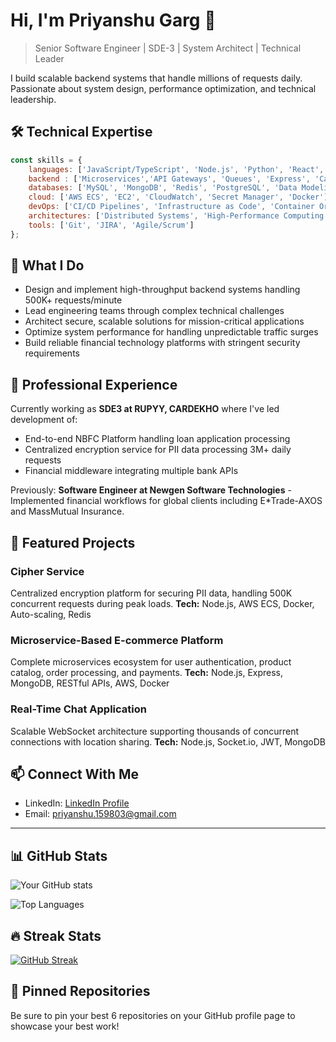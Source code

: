 # Hi, I'm Priyanshu Garg 👋

> Senior Software Engineer | SDE-3 | System Architect | Technical Leader

I build scalable backend systems that handle millions of requests daily. Passionate about system design, performance optimization, and technical leadership.

## 🛠 Technical Expertise

```javascript
const skills = {
    languages: ['JavaScript/TypeScript', 'Node.js', 'Python', 'React', 'Java', 'C++'],
    backend : ['Microservices','API Gateways', 'Queues', 'Express', 'Caching (Redis)','Restful APIs' 'CI/CD', 'Event-Driven Architecture'],
    databases: ['MySQL', 'MongoDB', 'Redis', 'PostgreSQL', 'Data Modeling', 'Query Optimization'],
    cloud: ['AWS ECS', 'EC2', 'CloudWatch', 'Secret Manager', 'Docker'],
    devOps: ['CI/CD Pipelines', 'Infrastructure as Code', 'Container Orchestration'],
    architectures: ['Distributed Systems', 'High-Performance Computing', 'Scalable Backend Design'],
    tools: ['Git', 'JIRA', 'Agile/Scrum']
};
```

## 🚀 What I Do

- Design and implement high-throughput backend systems handling 500K+ requests/minute
- Lead engineering teams through complex technical challenges
- Architect secure, scalable solutions for mission-critical applications
- Optimize system performance for handling unpredictable traffic surges
- Build reliable financial technology platforms with stringent security requirements

## 💼 Professional Experience

Currently working as **SDE3 at RUPYY, CARDEKHO** where I've led development of:

- End-to-end NBFC Platform handling loan application processing
- Centralized encryption service for PII data processing 3M+ daily requests
- Financial middleware integrating multiple bank APIs

Previously: **Software Engineer at Newgen Software Technologies** - Implemented financial workflows for global clients including E*Trade-AXOS and MassMutual Insurance.

## 🔭 Featured Projects

### Cipher Service
Centralized encryption platform for securing PII data, handling 500K concurrent requests during peak loads.
**Tech:** Node.js, AWS ECS, Docker, Auto-scaling, Redis

### Microservice-Based E-commerce Platform
Complete microservices ecosystem for user authentication, product catalog, order processing, and payments.
**Tech:** Node.js, Express, MongoDB, RESTful APIs, AWS, Docker

### Real-Time Chat Application
Scalable WebSocket architecture supporting thousands of concurrent connections with location sharing.
**Tech:** Node.js, Socket.io, JWT, MongoDB

## 📫 Connect With Me

- LinkedIn: [LinkedIn Profile](https://www.linkedin.com/in/priyanshu15)
- Email: priyanshu.159803@gmail.com

---

## 📊 GitHub Stats

![Your GitHub stats](https://github-readme-stats.vercel.app/api?username=PriyanshuGarg15&show_icons=true&theme=radical)

![Top Languages](https://github-readme-stats.vercel.app/api/top-langs/?username=PriyanshuGarg15&layout=compact&theme=radical)

## 🔥 Streak Stats

[![GitHub Streak](https://github-readme-streak-stats.herokuapp.com/?user=PriyanshuGarg15&theme=dark)](https://git.io/streak-stats)

## 📌 Pinned Repositories

Be sure to pin your best 6 repositories on your GitHub profile page to showcase your best work!
